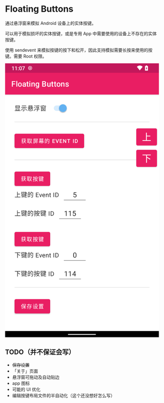 # Floating Buttons

通过悬浮窗来模拟 Android 设备上的实体按键。

可以用于模拟损坏的实体按键，或是专用 App 中需要使用的设备上不存在的实体按键。

使用 sendevent 来模拟按键的按下和松开，因此支持模拟需要长按来使用的按键。需要 Root 权限。

![运行截图](screenshot.png "Screenshot")

## TODO（并不保证会写）

- ~~保存设置~~
- 「关于」页面
- 悬浮窗可拖动及自动贴边
- app 图标
- 可能的 UI 优化
- 编辑按键布局文件的半自动化（这个还没想好怎么写）
